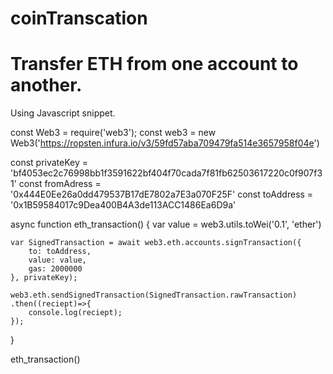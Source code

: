 # coinTranscation 
# Transfer ETH from one account to another.
  Using Javascript snippet.

const Web3 = require('web3');
const web3 = new Web3('https://ropsten.infura.io/v3/59fd57aba709479fa514e3657958f04e')

const privateKey = 'bf4053ec2c76998bb1f3591622bf404f70cada7f81fb62503617220c0f907f31'
const fromAdress = '0x444E0Ee26a0dd479537B17dE7802a7E3a070F25F'
const toAddress = '0x1B59584017c9Dea400B4A3de113ACC1486Ea6D9a'

async function eth_transaction() {
    var value = web3.utils.toWei('0.1', 'ether')

    var SignedTransaction = await web3.eth.accounts.signTransaction({
        to: toAddress,
        value: value,
        gas: 2000000
    }, privateKey);

    web3.eth.sendSignedTransaction(SignedTransaction.rawTransaction) .then((reciept)=>{
        console.log(reciept);
    });
}

eth_transaction()
